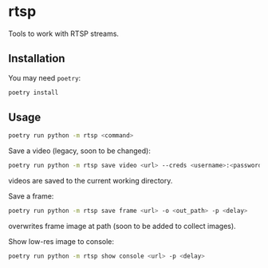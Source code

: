 # rtsp

Tools to work with RTSP streams.

## Installation

You may need `poetry`:
```bash
poetry install
```

## Usage

```bash
poetry run python -m rtsp <command>
```

Save a video (legacy, soon to be changed):
```bash
poetry run python -m rtsp save video <url> --creds <username>:<password>
```
videos are saved to the current working directory.

Save a frame:
```bash
poetry run python -m rtsp save frame <url> -o <out_path> -p <delay>
```
overwrites frame image at path (soon to be added to collect images).

Show low-res image to console:
```bash
poetry run python -m rtsp show console <url> -p <delay>
```
